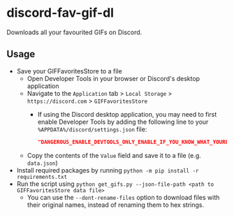 # discord-fav-gif-dl

Downloads all your favourited GIFs on Discord.

## Usage

- Save your GIFFavoritesStore to a file
    - Open Developer Tools in your browser or Discord's desktop application
    - Navigate to the `Application` tab > `Local Storage` > `https://discord.com` > `GIFFavoritesStore`
        - If using the Discord desktop application, you may need to first enable Developer Tools by adding the following line to your `%APPDATA%/discord/settings.json` file:

            ```json
            "DANGEROUS_ENABLE_DEVTOOLS_ONLY_ENABLE_IF_YOU_KNOW_WHAT_YOURE_DOING": true
            ```
    - Copy the contents of the `Value` field and save it to a file (e.g. `data.json`)
- Install required packages by running `python -m pip install -r requirements.txt`
- Run the script using `python get_gifs.py --json-file-path <path to GIFFavoritesStore data file>`
    - You can use the `--dont-rename-files` option to download files with their original names, instead of renaming them to hex strings.